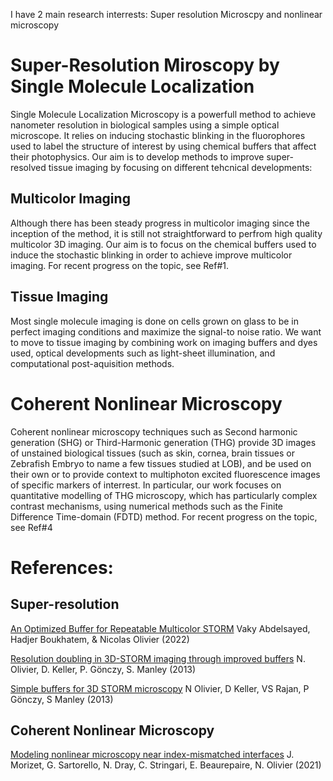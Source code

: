 I have 2 main research interrests: Super resolution Microscpy and nonlinear microscopy

# Super-Resolution Miroscopy by Single Molecule Localization

Single Molecule Localization Microscopy is a powerfull method to achieve nanometer resolution in biological samples using a simple optical microscope. It relies on inducing stochastic blinking in the fluorophores used to label the structure of interest by using chemical buffers that affect their photophysics. Our aim is to develop methods to improve super-resolved tissue imaging by focusing on different tehcnical developments: 

## Multicolor Imaging
Although there has been steady progress in multicolor imaging since the inception of the method, it is still not straightforward to perfrom high quality multicolor 3D imaging. Our aim is to focus on the chemical buffers used to induce the stochastic blinking in order to achieve improve multicolor imaging. For recent progress on the topic, see Ref#1.

## Tissue Imaging
Most single molecule imaging is done on cells grown on glass to be in perfect imaging conditions and maximize the signal-to noise ratio. We want to move to tissue imaging by  combining work on imaging buffers and dyes used, optical developments such as light-sheet illumination, and computational post-aquisition methods.

# Coherent Nonlinear Microscopy
Coherent nonlinear microscopy techniques such as Second harmonic generation (SHG) or Third-Harmonic generation (THG) provide 3D images of unstained biological tissues (such as skin, cornea, brain tissues or Zebrafish Embryo to name a few tissues studied at LOB), and be used on their own or to provide context to multiphoton excited fluorescence images of specific markers of interrest. In particular, our work focuses on quantitative modelling of THG microscopy, which has particularly complex contrast mechanisms, using numerical methods such as the Finite Difference Time-domain (FDTD) method. For recent progress on the topic, see Ref#4


# References:

## Super-resolution

[An Optimized Buffer for Repeatable Multicolor STORM](https://www.biorxiv.org/content/10.1101/2022.05.19.491818v1) Vaky Abdelsayed, Hadjer Boukhatem, & Nicolas Olivier (2022)

[Resolution doubling in 3D-STORM imaging through improved buffers](https://journals.plos.org/plosone/article?id=10.1371/journal.pone.0069004) N. Olivier, D. Keller, P. Gönczy, S. Manley (2013)

[Simple buffers for 3D STORM microscopy](https://www.osapublishing.org/fulltext.cfm?uri=boe-4-6-885)  N Olivier, D Keller, VS Rajan, P Gönczy, S Manley (2013)

## Coherent Nonlinear Microscopy
[Modeling nonlinear microscopy near index-mismatched interfaces](https://www.osapublishing.org/optica/fulltext.cfm?uri=optica-8-7-944&id=452614) J. Morizet, G. Sartorello, N. Dray, C. Stringari, E. Beaurepaire, N. Olivier (2021)

